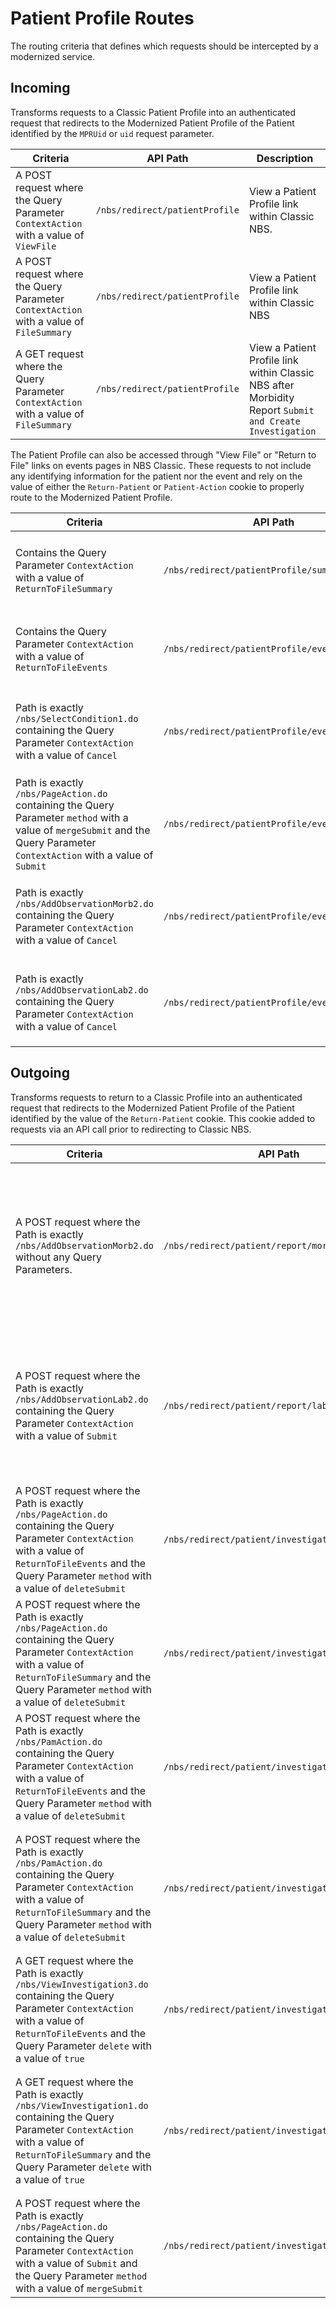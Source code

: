 # Patient Profile Routes

The routing criteria that defines which requests should be intercepted by a modernized service.

## Incoming

Transforms requests to a Classic Patient Profile into an authenticated request that redirects to the Modernized Patient
Profile of the Patient identified by the `MPRUid` or `uid` request parameter.

| Criteria                                                                               | API Path                       | Description                                                                                             |
|----------------------------------------------------------------------------------------|--------------------------------|---------------------------------------------------------------------------------------------------------|
| A POST request where the Query Parameter `ContextAction` with a value of `ViewFile`    | `/nbs/redirect/patientProfile` | View a Patient Profile link within Classic NBS.                                                         |
| A POST request where the Query Parameter `ContextAction` with a value of `FileSummary` | `/nbs/redirect/patientProfile` | View a Patient Profile link within Classic NBS                                                          |
| A GET request where the Query Parameter `ContextAction` with a value of `FileSummary`  | `/nbs/redirect/patientProfile` | View a Patient Profile link within Classic NBS after Morbidity Report `Submit and Create Investigation` |

The Patient Profile can also be accessed through "View File" or "Return to File" links on events pages in NBS Classic.
These requests to not include any identifying information for the patient nor the event and rely on the value of either
the `Return-Patient` or `Patient-Action` cookie to properly route to the Modernized Patient Profile.

| Criteria                                                                                                                                                                    | API Path                                      | Description                                                                      |
|-----------------------------------------------------------------------------------------------------------------------------------------------------------------------------|-----------------------------------------------|----------------------------------------------------------------------------------|
| Contains the Query Parameter `ContextAction` with a value of `ReturnToFileSummary`                                                                                          | `/nbs/redirect/patientProfile/summary/return` | Return to the Classic Patient Profile with the Summary tab active                |
| Contains the Query Parameter `ContextAction` with a value of `ReturnToFileEvents`                                                                                           | `/nbs/redirect/patientProfile/events/return`  | Return to the Classic Patient Profile with the Events tab active                 |
| Path is exactly `/nbs/SelectCondition1.do` containing the Query Parameter `ContextAction` with a value of `Cancel`                                                          | `/nbs/redirect/patientProfile/events/return`  | Return to the Classic Patient Profile after cancelling an `Add investigation`    |
| Path is exactly `/nbs/PageAction.do` containing the Query Parameter `method` with a value of `mergeSubmit` and the Query Parameter `ContextAction` with a value of `Submit` | `/nbs/redirect/patientProfile/events/return`  | Return to the Classic Patient Profile after completing a `Compare investigation` |
| Path is exactly `/nbs/AddObservationMorb2.do` containing the Query Parameter `ContextAction` with a value of `Cancel`                                                       | `/nbs/redirect/patientProfile/events/return`  | Return to the Classic Patient Profile after cancelling an `Add morbidity report` |
| Path is exactly `/nbs/AddObservationLab2.do` containing the Query Parameter `ContextAction` with a value of `Cancel`                                                        | `/nbs/redirect/patientProfile/events/return`  | Return to the Classic Patient Profile after cancelling an `Add lab report`       |

## Outgoing

Transforms requests to return to a Classic Profile into an authenticated request that redirects to the Modernized
Patient Profile of the Patient identified by the value of the `Return-Patient` cookie. This cookie added to requests via
an API call prior to redirecting to Classic NBS.

| Criteria                                                                                                                                                                                                           | API Path                                        | Description                                                                                                                         |
|--------------------------------------------------------------------------------------------------------------------------------------------------------------------------------------------------------------------|-------------------------------------------------|-------------------------------------------------------------------------------------------------------------------------------------|
| A POST request where the Path is exactly `/nbs/AddObservationMorb2.do` without any Query Parameters.                                                                                                               | `/nbs/redirect/patient/report/morbidity/submit` | Submitting a Morbidity Report after completing the Classic form displayed when a Morbidity Report is added from the Patient Profile |
| A POST request where the Path is exactly `/nbs/AddObservationLab2.do` containing the Query Parameter `ContextAction` with a value of `Submit`                                                                      | `/nbs/redirect/patient/report/lab/submit`       | Submitting a Lab Report after completing the Classic form displayed when a Lab Report is added from the Patient Profile             |
| A POST request where the Path is exactly `/nbs/PageAction.do` containing the Query Parameter `ContextAction` with a value of `ReturnToFileEvents` and the Query Parameter `method` with a value of `deleteSubmit`  | `/nbs/redirect/patient/investigation/delete`    | Deleting an Investigation after using Classic NBS to create an Investigation                                                        |
| A POST request where the Path is exactly `/nbs/PageAction.do` containing the Query Parameter `ContextAction` with a value of `ReturnToFileSummary` and the Query Parameter `method` with a value of `deleteSubmit` | `/nbs/redirect/patient/investigation/delete`    | Deleting an Investigation after navigating to an existing Investigation from the Patient Profile                                    |
| A POST request where the Path is exactly `/nbs/PamAction.do` containing the Query Parameter `ContextAction` with a value of `ReturnToFileEvents` and the Query Parameter `method` with a value of `deleteSubmit`   | `/nbs/redirect/patient/investigation/delete`    | Deleting a PAM Investigation after using Classic NBS to create a PAM Investigation                                                  |
| A POST request where the Path is exactly `/nbs/PamAction.do` containing the Query Parameter `ContextAction` with a value of `ReturnToFileSummary` and the Query Parameter `method` with a value of `deleteSubmit`  | `/nbs/redirect/patient/investigation/delete`    | Deleting a PAM Investigation after navigating to an existing PAM Investigation from the Patient Profile                             |
| A GET request where the Path is exactly `/nbs/ViewInvestigation3.do` containing the Query Parameter `ContextAction` with a value of `ReturnToFileEvents` and the Query Parameter `delete` with a value of `true`   | `/nbs/redirect/patient/investigation/delete`    | Deleting a Legacy Investigation after using Classic NBS to create a Legacy Investigation                                            |
| A GET request where the Path is exactly `/nbs/ViewInvestigation1.do` containing the Query Parameter `ContextAction` with a value of `ReturnToFileSummary` and the Query Parameter `delete` with a value of `true`  | `/nbs/redirect/patient/investigation/delete`    | Deleting a Legacy Investigation after navigating to an existing Legacy Investigation from the Patient Profile                       |
| A POST request where the Path is exactly `/nbs/PageAction.do` containing the Query Parameter `ContextAction` with a value of `Submit` and the Query Parameter `method` with a value of `mergeSubmit`               | `/nbs/redirect/patient/investigation/merge`     | Merging an Investigation after using Classic NBS to compare two Investigations.                                                     |
